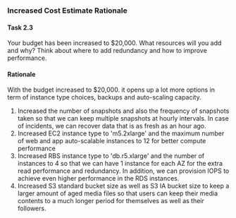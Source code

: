 ### Increased Cost Estimate Rationale

#### Task 2.3
Your budget has been increased to $20,000. What resources will you add and why? Think about where to add redundancy and how to improve performance. 

#### Rationale
With the budget increased to $20,000. it opens up a lot more options in term of instance type choices, backups and auto-scaling capacity.
1. Increased the number of snapshots and also the frequency of snapshots taken so that we can keep multiple snapshots at hourly intervals. In case of incidents, we can recover data that is as fresh as an hour ago.
2. Increased EC2 instance type to 'm5.2xlarge' and the maximum number of web and app auto-scalable instances to 12 for better compute performance
3. Increased RBS instance type to 'db.r5.xlarge' and the number of instances to 4 so that we can have 1 instance for each AZ for the extra read performance and redundancy. In addition, we can provision IOPS to achieve even higher performance in the RDS instances.
4. Increased S3 standard bucket size as well as S3 IA bucket size to keep a larger amount of aged media files so that users can keep their media contents to a much longer period for themselves as well as their followers.
